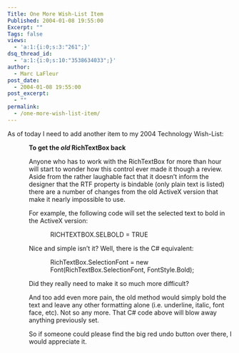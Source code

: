 ```yaml
---
Title: One More Wish-List Item
Published: 2004-01-08 19:55:00
Excerpt: ""
Tags: false
views:
  - 'a:1:{i:0;s:3:"261";}'
dsq_thread_id:
  - 'a:1:{i:0;s:10:"3538634033";}'
author:
  - Marc LaFleur
post_date:
  - 2004-01-08 19:55:00
post_excerpt:
  - ""
permalink:
  - /one-more-wish-list-item/
---
```

<div class="Section1"> <p>As of today I need to add another item to my 2004 Technology Wish-List:</p> <p style='margin-left:.5in'><b><span style=';font-weight:bold'>To get the <i><span style='font-style: italic'>old</span></i> RichTextBox back</span></b></p> <p style='margin-left:.5in'><span style=''>Anyone who has to work with the RichTextBox for more than hour will start to wonder how this control ever made it though a review. Aside from the rather laughable fact that it doesn&rsquo;t inform the designer that the RTF property is bindable (only plain text is listed) there are a number of changes from the old ActiveX version that make it nearly impossible to use.</span></p> <p style='margin-left:.5in'><span style=''>For example, the following code will set the selected text to bold in the ActiveX version:</span></p> <p style='margin-left:1.0in'><span style=''>RICHTEXTBOX.SELBOLD = TRUE</span></p> <p style='margin-left:.5in'><span style=''>Nice and simple isn&rsquo;t it? Well, there is the C# equivalent:</span></p> <p style='margin-left:1.0in'><span style=''>RichTextBox.SelectionFont = new Font(RichTextBox.SelectionFont, FontStyle.Bold);</span></p> <p style='margin-left:.5in'><span style=''>Did they really need to make it so much more difficult?</span></p> <p style='margin-left:.5in'><span style=''>And too add even more pain, the old method would simply bold the text and leave any other formatting alone (i.e. underline, italic, font face, etc). Not so any more. That C# code above will blow away anything previously set.</span></p> <p style='margin-left:.5in'><span style=''>So if someone could please find the big red undo button over there, I would appreciate it.</span></p></div>